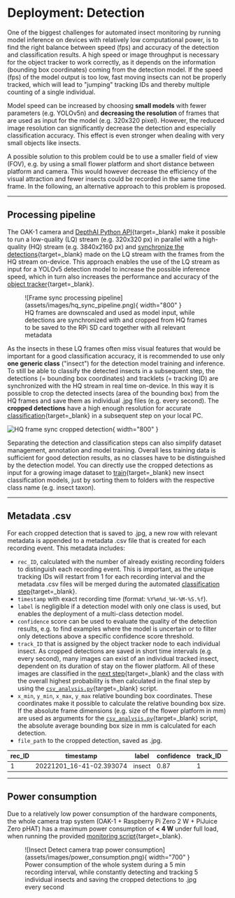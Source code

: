 # Deployment: Detection

One of the biggest challenges for automated insect monitoring by running
model inference on devices with relatively low computational power, is to
find the right balance between speed (fps) and accuracy of the detection
and classification results. A high speed or image throughput is necessary
for the object tracker to work correctly, as it depends on the information
(bounding box coordinates) coming from the detection model. If the speed
(fps) of the model output is too low, fast moving insects can not be
properly tracked, which will lead to "jumping" tracking IDs and thereby
multiple counting of a single individual.

Model speed can be increased by choosing **small models** with fewer parameters
(e.g. YOLOv5n) and **decreasing the resolution** of frames that are used as
input for the model (e.g. 320x320 pixel). However, the reduced image resolution
can significantly decrease the detection and especially classification accuracy.
This effect is even stronger when dealing with very small objects like insects.

A possible solution to this problem could be to use a smaller field of view
(FOV), e.g. by using a small flower platform and short distance between
platform and camera. This would however decrease the efficiency of the visual
attraction and fewer insects could be recorded in the same time frame. In the
following, an alternative approach to this problem is proposed.

---

## Processing pipeline

The OAK-1 camera and
[DepthAI Python API](https://docs.luxonis.com/projects/api/en/latest/){target=_blank}
make it possible to run a low-quality (LQ) stream (e.g. 320x320 px) in parallel
with a high-quality (HQ) stream (e.g. 3840x2160 px) and
[synchronize the detections](../software/programming.md#automated-monitoring-script){target=_blank}
made on the LQ stream with the frames from the HQ stream on-device. This
approach enables the use of the LQ stream as input for a YOLOv5 detection model
to increase the possible inference speed, which in turn also increases the
performance and accuracy of the
[object tracker](https://docs.luxonis.com/projects/api/en/latest/components/nodes/object_tracker/){target=_blank}.

<figure markdown>
  ![Frame sync processing pipeline](assets/images/hq_sync_pipeline.png){ width="800" }
  <figcaption>HQ frames are downscaled and used as model input, while detections are
              synchronized with and cropped from HQ frames to be saved to the RPi SD
              card together with all relevant metadata</figcaption>
</figure>

As the insects in these LQ frames often miss visual features that would be
important for a good classification accuracy, it is recommended to use
only **one generic class** ("insect") for the detection model training and
inference. To still be able to classify the detected insects in a subsequent
step, the detections (= bounding box coordinates) and tracklets (= tracking ID)
are synchronized with the HQ stream in real time on-device. In this way it is
possible to crop the detected insects (area of the bounding box) from the HQ
frames and save them as individual .jpg files (e.g. every second). The
**cropped detections** have a high enough resolution for accurate
[classification](classification.md){target=_blank} in a subsequent step on
your local PC.

![HQ frame sync cropped detection](assets/images/hq_frame_sync.gif){ width="800" }

Separating the detection and classification steps can also simplify dataset
management, annotation and model training. Overall less training data is
sufficient for good detection results, as no classes have to be distinguished
by the detection model. You can directly use the cropped detections as input
for a growing image dataset to [train](../modeltraining/yolov5.md){target=_blank}
new insect classification models, just by sorting them to folders with the
respective class name (e.g. insect taxon).

---

## Metadata .csv

For each cropped detection that is saved to .jpg, a new row with relevant
metadata is appended to a metadata .csv file that is created for each recording
event. This metadata includes:

- `rec_ID`, calculated with the number of already existing recording folders
  to distinguish each recording event. This is important, as the unique
  tracking IDs will restart from 1 for each recording interval and the metadata
  .csv files will be merged during the automated
  [classification step](classification.md){target=_blank}.
- `timestamp` with exact recording time (format: `%Y%m%d_%H-%M-%S.%f`).
- `label` is negligible if a detection model with only one class is used, but
  enables the deployment of a multi-class detection model.
- `confidence` score can be used to evaluate the quality of the detection
  results, e.g. to find examples where the model is uncertain or to filter only
  detections above a specific confidence score threshold.
- `track_ID` that is assigned by the object tracker node to each individual
  insect. As cropped detections are saved in short time intervals (e.g. every
  second), many images can exist of an individual tracked insect, dependent on
  its duration of stay on the flower platform. All of these images are classified
  in the [next step](classification.md){target=_blank} and the class with the
  overall highest probability is then calculated in the final step by using the
  [`csv_analysis.py`](https://github.com/maxsitt/insect-detect-ml/blob/main/csv_analysis.py){target=_blank} script.
- `x_min`, `y_min`, `x_max`, `y_max` relative bounding box coordinates.
  These coordinates make it possible to calculate the relative bounding box
  size. If the absolute frame dimensions (e.g. size of the flower platform in mm)
  are used as arguments for the
  [`csv_analysis.py`](https://github.com/maxsitt/insect-detect-ml/blob/main/csv_analysis.py){target=_blank}
  script, the absolute average bounding box size in mm is calculated for each detection.
- `file_path` to the cropped detection, saved as .jpg.

| rec_ID | timestamp                                                          | label  | confidence | track_ID | x_min  | y_min  | x_max  | y_max  | file_path                                                                                                                                    |
| ------ | ------------------------------------------------------------------ | ------ | ---------- | -------- | ------ | ------ | ------ | ------ | -------------------------------------------------------------------------------------------------------------------------------------------- |
| 1      | <span style="white-space: nowrap;">20221201_16-41-02.393074</span> | insect | 0.87       | 1        | 0.5647 | 0.5357 | 0.6321 | 0.6132 | <span style="white-space: nowrap;">./insect-detect/data/20221201/20221201_16-40/cropped/insect/20221201_16-41-02.393074_1_cropped.jpg</span> |

---

## Power consumption

Due to a relatively low power consumption of the hardware components, the whole
camera trap system (OAK-1 + Raspberry Pi Zero 2 W + PiJuice Zero pHAT) has a
maximum power consumption of **< 4 W** under full load, when running the provided
[monitoring script](../software/programming.md#automated-monitoring-script){target=_blank}.

<figure markdown>
  ![Insect Detect camera trap power consumption](assets/images/power_consumption.png){ width="700" }
  <figcaption>Power consumption of the whole system during a 5 min recording
              interval, while constantly detecting and tracking 5 individual
              insects and saving the cropped detections to .jpg every second</figcaption>
</figure>
